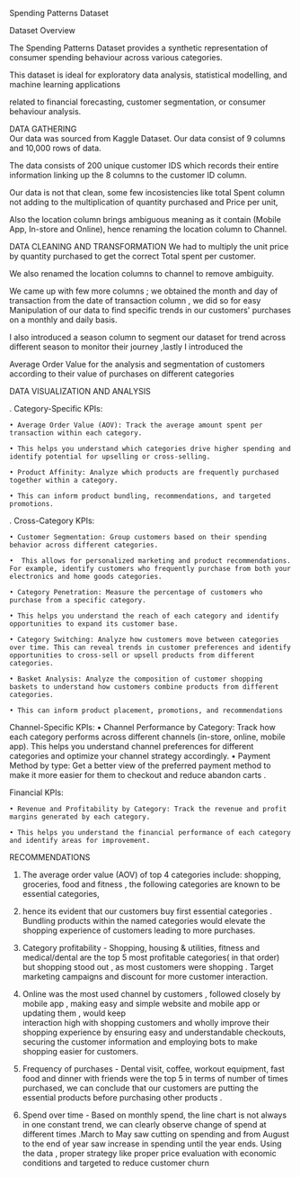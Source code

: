  Spending Patterns Dataset
  
Dataset Overview

The Spending Patterns Dataset provides a synthetic representation of consumer spending  behaviour  across various categories.

 This dataset is ideal for exploratory data analysis, statistical modelling, and machine learning applications
 
 related to financial forecasting, customer segmentation, or consumer behaviour analysis.
 
DATA GATHERING  
Our data was sourced from Kaggle Dataset. Our data consist of 9 columns and 10,000 rows of data.

The data consists of 200 unique customer IDS which records their entire information linking up the 8 columns to the customer ID column.

Our data is not that clean, some few incosistencies like total Spent column not adding to the multiplication of quantity purchased and Price per unit,

Also the location column brings ambiguous meaning as it contain (Mobile App, In-store and Online), hence renaming the location column to Channel.

DATA CLEANING AND TRANSFORMATION
We had to multiply the unit price by quantity purchased to get the correct Total spent per customer.

We also renamed the location columns to channel to remove ambiguity.

We came up with few more columns ;
we obtained the month and day of transaction from the date of transaction column ,
we did so for easy 
Manipulation of our data to find specific trends in our customers' purchases on a monthly and daily basis.

I also introduced a season column to segment our dataset for trend across different season to monitor their journey ,lastly I introduced the 

Average Order Value for the analysis and segmentation of customers according to their value of purchases on different categories
 
DATA VISUALIZATION AND ANALYSIS

. Category-Specific KPIs:

	• Average Order Value (AOV): Track the average amount spent per transaction within each category.
 
	• This helps you understand which categories drive higher spending and identify potential for upselling or cross-selling.
 
	• Product Affinity: Analyze which products are frequently purchased together within a category. 
 
	• This can inform product bundling, recommendations, and targeted promotions.
	  
	
. Cross-Category KPIs:

	• Customer Segmentation: Group customers based on their spending behavior across different categories.
 
	•  This allows for personalized marketing and product recommendations. For example, identify customers who frequently purchase from both your electronics and home goods categories.
 
	• Category Penetration: Measure the percentage of customers who purchase from a specific category.
 
	• This helps you understand the reach of each category and identify opportunities to expand its customer base.
 
	• Category Switching: Analyze how customers move between categories over time. This can reveal trends in customer preferences and identify opportunities to cross-sell or upsell products from different categories.
 
	• Basket Analysis: Analyze the composition of customer shopping baskets to understand how customers combine products from different categories. 
 
	• This can inform product placement, promotions, and recommendations
  

Channel-Specific KPIs:
	• Channel Performance by Category: Track how each category performs across different channels (in-store, online, mobile app). This helps you understand channel preferences for different categories and optimize your channel strategy accordingly.
	• Payment Method by type: Get a better view of the preferred payment method to make it more easier for them to checkout and reduce abandon carts .
	  
	
Financial KPIs:

	• Revenue and Profitability by Category: Track the revenue and profit margins generated by each category.
 
	• This helps you understand the financial performance of each category and identify areas for improvement.
	 
RECOMMENDATIONS

1. The  average order value (AOV) of top 4 categories include: shopping, groceries, food and fitness , the following categories are known to be essential categories,
2. 
   hence its evident that our customers buy first essential categories . Bundling products within the named categories would elevate the shopping experience of 
 customers leading to more purchases.

4. Category profitability - Shopping, housing & utilities, fitness and medical/dental are the top 5 most profitable categories( in that order) but shopping stood out , as 
   most customers were shopping . Target marketing campaigns and discount for more customer interaction.
   
6. Online was the most used channel by customers , followed closely by mobile app , making easy and simple website and mobile app or updating them , would keep   
    interaction high with shopping customers and wholly improve their shopping experience by ensuring easy and understandable checkouts, securing the customer 
  information and employing bots to make shopping easier for customers.

8. Frequency of purchases - Dental visit, coffee, workout equipment, fast food and dinner with friends were the top 5  in terms of number of times purchased, we can
  conclude that our customers are putting the essential products before purchasing other products .

10. Spend over time - Based on monthly spend, the line chart is not always in one constant trend, we can clearly observe change of spend at different times .March
  to May saw cutting on spending and from August to the end of year saw increase  in spending until the year ends. Using the data , proper strategy like proper price
  evaluation with economic conditions and targeted to reduce customer churn
   



